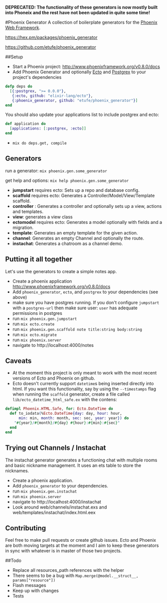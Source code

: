 __DEPRECATED: The functionality of these generators is now mostly built into Phoneix and the rest have not been updated in quite some time!__

#Phoenix Generator
A collection of boilerplate generators for the [Phoenix Web Framework](https://github.com/phoenixframework/phoenix).

https://hex.pm/packages/phoenix_generator

https://github.com/etufe/phoenix_generator

##Setup
 - Start a Phoenix project: http://www.phoenixframework.org/v0.8.0/docs
 - Add Phoenix Generator and optionally [Ecto](https://github.com/elixir-lang/ecto) and [Postgrex](https://github.com/ericmj/postgrex) to your project's dependencies

```elixir
defp deps do
  [{:postgrex, ">= 0.0.0"},
   {:ecto, github: "elixir-lang/ecto"},
   {:phoenix_generator, github: "etufe/phoenix_generator"}]
end
```

You should also update your applications list to include postgrex and ecto:

```elixir
def application do
  [applications: [:postgrex, :ecto]]
end
```
 - `mix do deps.get, compile`

## Generators
run a generator: `mix phoenix.gen.some_generator`

get help and options: `mix help phoenix.gen.some_generator`

 - **jumpstart** requires ecto: Sets up a repo and database config.
 - **scaffold** requires ecto: Generates a Controller/Model/View/Template scaffold.
 - **controller** : Generates a controller and optionally sets up a view, actions and templates.
 - **view**: generates a view class
 - **ectomodel** requires ecto: Generates a model optionally with fields and a migration.
 - **template**: Generates an empty template for the given action.
 - **channel**: Generates an empty Channel and optionally the route.
 - **instachat**: Generates a chatroom as a channel demo.

## Putting it all together
Let's use the generators to create a simple notes app.

 - Create a phoenix application http://www.phoenixframework.org/v0.8.0/docs
 - Add `phoenix_generator`, `ecto`, and `postgrex` to your dependencies (see above)
 - make sure you have postgres running. If you don't configure `jumpstart` with a `postgres-url` then make sure user: `user` has adequate permissions in postgres
 - run `mix phoenix.gen.jumpstart`
 - run `mix ecto.create`
 - run `mix phoenix.gen.scaffold note title:string body:string`
 - run `mix ecto.migrate`
 - run `mix phoenix.server`
 - navigate to http://localhost:4000/notes

## Caveats
 - At the moment this project is only meant to work with the most recent versions of Ecto and Phoenix on github.
 - Ecto doesn't currently support `datetime`s being inserted directly into html. If you want this functionality, say by using the `--timestamps` flag when running the `scaffold` generator, create a file called `lib/ecto_datetime_html_safe.ex` with the contens:
```elixir
defimpl Phoenix.HTML.Safe, for: Ecto.DateTime do
  def to_iodata(%Ecto.DateTime{day: day, hour: hour,
      min: min, month: month, sec: sec, year: year}) do
    "#{year}/#{month}/#{day} #{hour}:#{min}:#{sec}"
  end
end

```

## Trying out Channels / Instachat
The instachat generator generates a functioning chat with multiple rooms and basic nickname management. It uses an ets table to store the nicknames.

 - Create a phoenix application.
 - Add `phoenix_generator` to your dependencies.
 - run `mix phoenix.gen.instachat`
 - run `mix phoenix.server`
 - navigate to http://localhost:4000/instachat
 - Look around web/channels/instachat.exs and web/templates/instachat/index.html.eex

## Contributing
Feel free to make pull requests or create github issues. Ecto and Phoenix are both moving targets at the moment and I aim to keep these generators in sync with whatever is in master of those two projects.

##Todo
  - Replace all resources_path references with the helper
  - There seems to be a bug with `Map.merge(@model.__struct__, params["resource"])`
  - Flash messages
  - Keep up with changes
  - Tests
